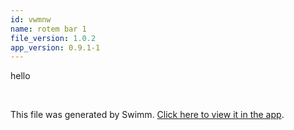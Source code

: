 ```yaml
---
id: vwmnw
name: rotem bar 1
file_version: 1.0.2
app_version: 0.9.1-1
---
```


hello

<br/>

This file was generated by Swimm. [Click here to view it in the app](https://swimm-web-app.web.app/repos/Z2l0aHViJTNBJTNBdGVzdGFwMTklM0ElM0Fyb3RlbWJhcjM=/docs/vwmnw).